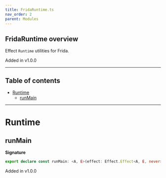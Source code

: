 ```yaml
---
title: FridaRuntime.ts
nav_order: 2
parent: Modules
---
```


## FridaRuntime overview

Effect `Runtime` utilities for Frida.

Added in v1.0.0

---

<h2 class="text-delta">Table of contents</h2>

- [Runtime](#runtime)
  - [runMain](#runmain)

---

# Runtime

## runMain

**Signature**

```ts
export declare const runMain: <A, E>(effect: Effect.Effect<A, E, never>) => void
```

Added in v1.0.0
